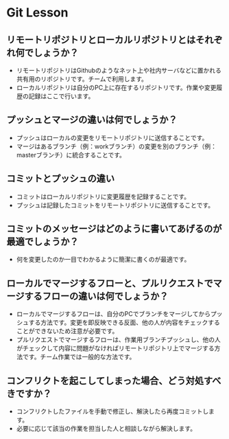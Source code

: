# Git Lesson

## リモートリポジトリとローカルリポジトリとはそれぞれ何でしょうか？
- リモートリポジトリはGithubのようなネット上や社内サーバなどに置かれる共有用のリポジトリです。チームで利用します。
- ローカルリポジトリは自分のPC上に存在するリポジトリです。作業や変更履歴の記録はここで行います。

## プッシュとマージの違いは何でしょうか？
- プッシュはローカルの変更をリモートリポジトリに送信することです。
- マージはあるブランチ（例：workブランチ）の変更を別のブランチ（例：masterブランチ）に統合することです。

## コミットとプッシュの違い
- コミットはローカルリポジトリに変更履歴を記録することです。
- プッシュは記録したコミットをリモートリポジトリに送信することです。

## コミットのメッセージはどのように書いてあげるのが最適でしょうか？
- 何を変更したのか一目でわかるように簡潔に書くのが最適です。

## ローカルでマージするフローと、プルリクエストでマージするフローの違いは何でしょうか？
- ローカルでマージするフローは、自分のPCでブランチをマージしてからプッシュする方法です。変更を即反映できる反面、他の人が内容をチェックすることができないため注意が必要です。
- プルリクエストでマージするフローは、作業用ブランチプッシュし、他の人がチェックして内容に問題がなければリモートリポジトリ上でマージする方法です。チーム作業では一般的な方法です。

## コンフリクトを起こしてしまった場合、どう対処すべきですか？
- コンフリクトしたファイルを手動で修正し、解決したら再度コミットします。
- 必要に応じて該当の作業を担当した人と相談しながら解決します。